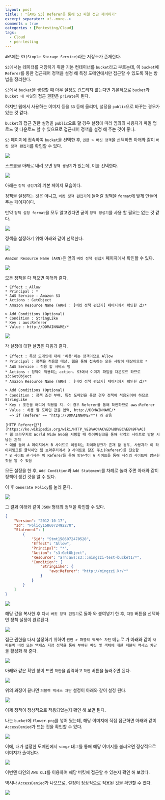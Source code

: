 ```yaml
---
layout: post
title: ! "[AWS S3] Referer를 통해 S3 파일 접근 제어하기"
excerpt_separator: <!--more-->
comments : true
categories : [Pentesting/Cloud]
tags:
  - Cloud
  - pen-testing
---
```


`AWS`에는 `S3(Simple Storage Service)`라는 저장소가 존재한다.  

`S3`에서는 데이터를 저장하기 위한 기본 컨테이너를 `bucket`라고 부르는데, 이 `bucket`에 `Referer`를 통한 접근제어 정책을 설정 해 특정 도메인에서만 접근할 수 있도록 하는 방법을 정리한다.  
<!--more-->

`S3`에서 `bucket`을 생성할 때 아무 설정도 건드리지 않는다면 기본적으로 `bucket`과 `bucket 내 파일`의 접근 권한은 `private`이 된다.  

하지만 웹에서 사용하는 이미지 등을 `S3` 등에 올리며, 설정을 `public`으로 바꾸는 경우가 있는 것 같다.  

`bucket`의 접근 권한 설정을 `public`으로 할 경우 설정에 따라 임의의 사용자가 파일 업로드 및 다운로드 할 수 있으므로 접근제어 정책을 설정 해 주는 것이 좋다.  

`S3` 페이지에 접속하여 `bucket`을 선택한 후, `권한 > 버킷 정책`을 선택하면 아래와 같이 `버킷 정책 편집기`를 확인할 수 있다.  

![](/images/pen-testing/cloud/s3_referer/bucket_referer_setting_01.png)  

스크롤을 아래로 내려 보면 `정책 생성기`가 있는데, 이를 선택한다.  

![](/images/pen-testing/cloud/s3_referer/bucket_referer_setting_02.png)  

아래는 `정책 생성기`의 기본 페이지 모습이다.  

정책을 설정하는 것은 아니고, `버킷 정책 편집기`에 들어갈 정책을 `format`에 맞게 만들어 주는 페이지이다.  

만약 `정책 설정 format`을 모두 알고있다면 굳이 `정책 생성기`를 사용 할 필요는 없는 것 같다.  

![](/images/pen-testing/cloud/s3_referer/bucket_referer_setting_03.png)  

정책을 설정하기 위해 아래와 같이 선택한다.  

![](/images/pen-testing/cloud/s3_referer/bucket_referer_setting_04.png)  

`Amazon Resource Name (ARN)`은 앞의 `버킷 정책 편집기` 페이지에서 확인할 수 있다.  

![](/images/pen-testing/cloud/s3_referer/bucket_referer_setting_05.png)  

모든 정책을 다 적으면 아래와 같다.  

```
* Effect : Allow
* Principal : *
* AWS Service : Amazon S3
* Actions : GetObject
* Amazon Resource Name (ARN) : [버킷 정책 편집기] 페이지에서 확인한 값/*

> Add Conditions (Optional)
* Condition : StringLike
* Key : aws:Referer
* Value : http://DOMAINNAME/*
```

![](/images/pen-testing/cloud/s3_referer/bucket_referer_setting_06.png)  

각 설정에 대한 설명은 다음과 같다.  

```
* Effect : 특정 도메인에 대해 '허용'하는 정책이므로 Allow
* Principal : 정책을 적용할 대상, 웹을 통해 접속하는 모든 사람이 대상이므로 *
* AWS Service : 적용 할 서비스 명
* Actions : 정책이 적용되는 action. S3에서 이미지 파일을 다운로드 하므로 s3:GetObject
* Amazon Resource Name (ARN) : [버킷 정책 편집기] 페이지에서 확인한 값/*

> Add Conditions (Optional)
* Condition : 정책 조건 부여. 특정 도메인을 통할 경우 정책이 적용되어야 하므로 StringLike
* Key : 조건을 어디에 적용할 지. 이 경우 Referer를 통해 확인하므로 aws:Referer
* Value : 허용 할 도메인 값을 입력, http://DOMAINNAME/*
  => if (Referer == "http://DOMAINNAME/*") 와 같음
```

```  
[HTTP Referer란?](https://ko.wikipedia.org/wiki/HTTP_%EB%A6%AC%ED%8D%BC%EB%9F%AC)    
* 웹 브라우저로 World Wide Web을 서핑할 때 하이퍼링크를 통해 각각의 사이트로 방문 시 남는 흔적  
* 예를 들어 A 페이지에서 B 사이트로 이동하는 하이퍼링크가 존재 할 경우, 사용자가 이 하이퍼링크를 클릭하면 웹 브라우저에서 B 사이트로 참조 주소(Referer)를 전송함  
* B 사이트 관리자는 이 Referer를 통해 방문객이 A 사이트를 통해 자신의 사이트에 방문한 것을 알 수 있음  
```

모든 설정을 한 후, `Add Condition`과 `Add Statement`를 차례로 눌러 주면 아래와 같이 정책이 생긴 것을 알 수 있다.  

이 후 `Generate Policy`를 눌러 준다.  

![](/images/pen-testing/cloud/s3_referer/bucket_referer_setting_07.png)  

그 결과 아래와 같이 `JSON` 형태의 정책을 확인할 수 있다.  

```json
{
    "Version": "2012-10-17",
    "Id": "Policy1586072492270",
    "Statement": [
        {
            "Sid": "Stmt1586072470528",
            "Effect": "Allow",
            "Principal": "*",
            "Action": "s3:GetObject",
            "Resource": "arn:aws:s3:::mingzzi-test-bucket1/*",
            "Condition": {
                "StringLike": {
                    "aws:Referer": "http://mingzzi.kr/*"
                }
            }
        }
    ]
}
```

![](/images/pen-testing/cloud/s3_referer/bucket_referer_setting_08.png)  

해당 값을 복사한 후 다시 `버킷 정책 편집기`로 돌아 와 붙여넣기 한 후, `저장` 버튼을 선택하면 정책 설정이 완료된다.  

![](/images/pen-testing/cloud/s3_referer/bucket_referer_setting_09.png)  

접근 권한을 다시 설정하기 위하여 `권한 > 퍼블릭 액세스 차단` 메뉴로 가 아래와 같이 `새 퍼블릭 버킷 또는 액세스 지점 정책을 통해 부여된 버킷 및 객체에 대한 퍼블릭 액세스 차단`을 활성화 해 준다.  

![](/images/pen-testing/cloud/s3_referer/bucket_referer_setting_10.png)  

아래와 같은 확인 창이 뜨면 `확인`을 입력하고 `확인` 버튼을 눌러주면 된다.  

![](/images/pen-testing/cloud/s3_referer/bucket_referer_setting_11.png)  

위의 과정이 끝나면 `퍼블랙 액세스 차단` 설정이 아래와 같이 설정 된다.  

![](/images/pen-testing/cloud/s3_referer/bucket_referer_setting_12.png)  

이제 정책이 정상적으로 적용되었는지 확인 해 보면 된다.  

나는 `bucket`에 `flower.png`를 넣어 뒀는데, 해당 이미지에 직접 접근하면 아래와 같이 `AccessDenied`가 뜨는 것을 확인할 수 있다.  

![](/images/pen-testing/cloud/s3_referer/bucket_referer_setting_13.png)  

이에, 내가 설정한 도메인에서 `<img>` 태그를 통해 해당 이미지를 불러오면 정상적으로 이미지가 출력된다.  

![](/images/pen-testing/cloud/s3_referer/bucket_referer_setting_14.png)  

이번엔 타인의 `AWS CLI`를 이용하여 해당 버킷에 접근할 수 있는지 확인 해 보았다.  

역시나 `AccessDenied`가 나오므로, 설정이 정상적으로 적용된 것을 확인할 수 있다.  

![](/images/pen-testing/cloud/s3_referer/bucket_referer_setting_15.png)  

